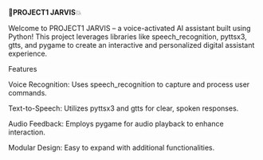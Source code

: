 🤖**PROJECT1 JARVIS**💥

Welcome to PROJECT1 JARVIS – a voice-activated AI assistant built using Python! This project leverages libraries like speech_recognition, pyttsx3, gtts, and pygame to create an interactive and personalized digital assistant experience.

Features

Voice Recognition: Uses speech_recognition to capture and process user commands.

Text-to-Speech: Utilizes pyttsx3 and gtts for clear, spoken responses.

Audio Feedback: Employs pygame for audio playback to enhance interaction.

Modular Design: Easy to expand with additional functionalities.
